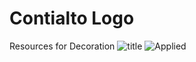 # Contialto Logo
Resources for Decoration
![title](https://github.com/ptorrezao/GraficalStuff/blob/master/Contialto/Images/Logo.png?raw=true)
![Applied](https://github.com/ptorrezao/GraficalStuff/blob/master/Contialto/Applied/IMG_20181009_151732_156.jpg?raw=true)
